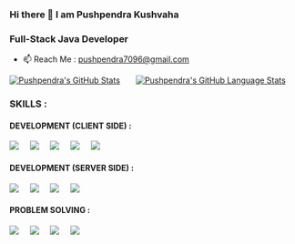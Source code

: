 ### Hi there 👋 I am Pushpendra Kushvaha 
### Full-Stack Java Developer 
- 📫 Reach Me : pushpendra7096@gmail.com 
&nbsp; 
&nbsp; 

 [![Pushpendra's GitHub Stats](https://github-readme-stats.vercel.app/api/?username=PushpendraKushvaha&count_private=true&theme=tokyonight&showicons=true)]() &nbsp; &nbsp; &nbsp;
[![Pushpendra's GitHub Language Stats](https://github-readme-stats.vercel.app/api/top-langs/?username=PushpendraKushvaha&langs_count=5&theme=tokyonight)]()

### SKILLS : 
#### DEVELOPMENT (CLIENT SIDE) :
![](https://img.shields.io/badge/-_HTML_-informational?style=flat&logo=html5&logoColor=white&color=ff0000) &nbsp; &nbsp;  ![](https://img.shields.io/badge/-_CSS_-informational?style=flat&logo=CSS3&logoColor=white&color=3e295c) &nbsp; &nbsp;  ![](https://img.shields.io/badge/_BootStrap_-informational?style=flat&logo=Bootstrap&logoColor=white&color=3e295c) &nbsp; &nbsp;  ![](https://img.shields.io/badge/_JavaScript_-informational?style=flat&logo=javascript&logoColor=white&color=f7df1e) &nbsp; &nbsp; ![](https://img.shields.io/badge/Angular-DD0031.svg?style=flat&logo=Angular&logoColor=white) &nbsp; &nbsp; 

#### DEVELOPMENT (SERVER SIDE) : 
![](https://img.shields.io/badge/_Java_-informational?style=flat&logo=java&logoColor=white&color=b30000) &nbsp; &nbsp;
![](https://img.shields.io/badge/Spring%20Boot-6DB33F.svg?style=flat&logo=Spring-Boot&logoColor=white) &nbsp; &nbsp;
![](https://img.shields.io/badge/Spring%20Security-6DB33F.svg?style=flat&logo=Spring-Security&logoColor=white) &nbsp; &nbsp;
![](https://img.shields.io/badge/Hibernate-59666C.svg?style=flat&logo=Hibernate&logoColor=white) &nbsp; &nbsp; 

#### PROBLEM SOLVING :
![](https://img.shields.io/badge/java_-informational?style=flat&logo=java&logoColor=white&color=3e295c) &nbsp; &nbsp; ![](https://img.shields.io/badge/_Collections_-informational?style=flat&logo=java&logoColor=white&color=ff0000) &nbsp; &nbsp; ![](https://img.shields.io/badge/_Data_Structures_-informational?style=flat&logo=c&logoColor=white&color=3e295c)  &nbsp; &nbsp; ![](https://img.shields.io/badge/_Algorithms_-informational?style=flat&logo=c&logoColor=white&color=ff0000)  

